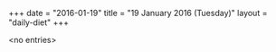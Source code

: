 +++
date = "2016-01-19"
title = "19 January 2016 (Tuesday)"
layout = "daily-diet"
+++

<p>&lt;no entries&gt;</p>